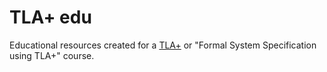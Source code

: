 # TLA+ edu

Educational resources created for a [TLA+](https://lamport.azurewebsites.net/tla/tla.html) or "Formal System Specification using TLA+" course.
